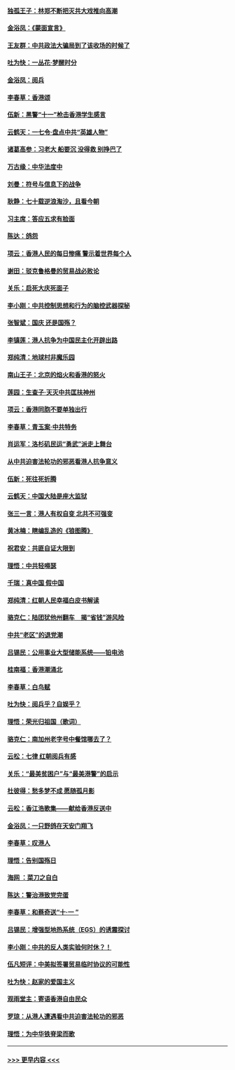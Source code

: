 #### [独孤王子：林郑不断把灭共大戏推向高潮](../pages/nsc993/n11569381.md?t=10050544) 
#### [金浴凤：《蒙面宣言》](../pages/nsc993/n11569368.md?t=10050544) 
#### [王友群：中共政法大骗局到了该收场的时候了](../pages/nsc993/n11568940.md?t=10050544) 
#### [吐为快：一丛花‧梦醒时分](../pages/nsc993/n11567491.md?t=10050544) 
#### [金浴凤：阅兵](../pages/nsc993/n11567454.md?t=10050544) 
#### [李春草：香港颂](../pages/nsc993/n11567444.md?t=10050544) 
#### [伍新：黑警“十一”枪击香港学生感言](../pages/nsc993/n11567426.md?t=10050544) 
#### [云鹤天：一七令‧盘点中共“英雄人物”](../pages/nsc993/n11567091.md?t=10050544) 
#### [诸葛高参：习老大 船要沉 没得救 别挣巴了](../pages/nsc993/n11566976.md?t=10050544) 
#### [万古缘：中华法度中](../pages/nsc993/n11566726.md?t=10050544) 
#### [刘曼：符号与信息下的战争](../pages/nsc993/n11564655.md?t=10050544) 
#### [耿静：七十载逆浪淘沙，且看今朝](../pages/nsc993/n11564520.md?t=10050544) 
#### [习主席：答应五求有脸面](../pages/nsc993/n11563953.md?t=10050544) 
#### [陈达：鸽怨](../pages/nsc993/n11561879.md?t=10050544) 
#### [项云：香港人民的每日惨痛  警示着世界每个人](../pages/nsc993/n11559273.md?t=10050544) 
#### [谢田：驳克鲁格曼的贸易战必败论](../pages/nsc993/n11555840.md?t=10050544) 
#### [关乐：启死大庆死面子](../pages/nsc993/n11556823.md?t=10050544) 
#### [李小刚：中共控制思想和行为的脑控武器探秘](../pages/nsc993/n11556776.md?t=10050544) 
#### [张智斌：国庆  还是国殇？](../pages/nsc993/n11556617.md?t=10050544) 
#### [李镇莲：港人抗争为中国民主化开辟出路](../pages/nsc993/n11556570.md?t=10050544) 
#### [郑纯清：地球村非魔乐园](../pages/nsc993/n11555415.md?t=10050544) 
#### [南山王子：北京的焰火和香港的怒火](../pages/nsc993/n11555318.md?t=10050544) 
#### [莲园：生查子·天灭中共匡扶神州](../pages/nsc993/n11555302.md?t=10050544) 
#### [项云：香港同胞不要单独出行](../pages/nsc993/n11555276.md?t=10050544) 
#### [李春草：青玉案‧中共特务](../pages/nsc993/n11552356.md?t=10050544) 
#### [肖运军：洛杉矶民运“勇武”派走上舞台](../pages/nsc993/n11551595.md?t=10050544) 
#### [从中共迫害法轮功的邪恶看港人抗争意义](../pages/nsc993/n11540858.md?t=10050544) 
#### [伍新：死往死折腾](../pages/nsc993/n11550174.md?t=10050544) 
#### [云鹤天：中国大陆是座大监狱](../pages/nsc993/n11550155.md?t=10050544) 
#### [张三一言：港人有权自变 北共不可强变](../pages/nsc993/n11550132.md?t=10050544) 
#### [黄冰楠：瞎编乱造的《狼图腾》](../pages/nsc993/n11550082.md?t=10050544) 
#### [祝君安：共匪自证大限到](../pages/nsc993/n11550041.md?t=10050544) 
#### [理悟：中共轻嘚瑟](../pages/nsc993/n11547978.md?t=10050544) 
#### [千瑞：真中国 假中国](../pages/nsc993/n11547865.md?t=10050544) 
#### [郑纯清：红朝人民幸福白皮书解读](../pages/nsc993/n11547499.md?t=10050544) 
#### [骆克仁：陆团犹他州翻车　揭“省钱”游风险](../pages/nsc993/n11546977.md?t=10050544) 
#### [中共“老区”的退党潮](../pages/nsc993/n11545995.md?t=10050544) 
#### [吕锡民：公用事业大型储能系统——铅电池](../pages/nsc993/n11545701.md?t=10050544) 
#### [桂南福：香港潮涌北](../pages/nsc993/n11545682.md?t=10050544) 
#### [李春草：白鸟赋](../pages/nsc993/n11545663.md?t=10050544) 
#### [吐为快：阅兵乎？自娱乎？](../pages/nsc993/n11545625.md?t=10050544) 
#### [理悟：荣光归祖国（歌词）](../pages/nsc993/n11545616.md?t=10050544) 
#### [骆克仁：南加州老字号中餐馆哪去了？](../pages/nsc993/n11545120.md?t=10050544) 
#### [云松：七律 红朝阅兵有感](../pages/nsc993/n11542394.md?t=10050544) 
#### [关乐：“最美贫困户”与“最美港警”的启示](../pages/nsc993/n11542252.md?t=10050544) 
#### [杜彼得：愁多梦不成 愿随孤月影](../pages/nsc993/n11540296.md?t=10050544) 
#### [云松：香江浩歌集——献给香港反送中](../pages/nsc993/n11540149.md?t=10050544) 
#### [金浴凤：一只野鸽在天安门翔飞](../pages/nsc993/n11540280.md?t=10050544) 
#### [李春草：叹港人](../pages/nsc993/n11540119.md?t=10050544) 
#### [理悟：告别国殇日](../pages/nsc993/n11539610.md?t=10050544) 
#### [海网 ：菜刀之自白](../pages/nsc993/n11539597.md?t=10050544) 
#### [陈达：警治港致党完蛋](../pages/nsc993/n11538127.md?t=10050544) 
#### [李春草：和蔡奇送“十·一 ”](../pages/nsc993/n11537810.md?t=10050544) 
#### [吕锡民：增强型地热系统（EGS）的诱震探讨](../pages/nsc993/n11537765.md?t=10050544) 
#### [李小刚：中共的反人类实验何时休？！](../pages/nsc993/n11537669.md?t=10050544) 
#### [伍凡短评：中美拟签署贸易临时协议的可能性](../pages/nsc993/n11536773.md?t=10050544) 
#### [吐为快：赵家的爱国主义](../pages/nsc993/n11536750.md?t=10050544) 
#### [观雨堂主：寄语香港自由民众](../pages/nsc993/n11536735.md?t=10050544) 
#### [罗琼：从港人遭遇看中共迫害法轮功的邪恶](../pages/nsc993/n11507862.md?t=10050544) 
#### [理悟：为中华铁脊梁而歌](../pages/nsc993/n11534458.md?t=10050544) 

----
#### [ >>> 更早内容 <<< ](../indexes/nsc993-earlier.md)
